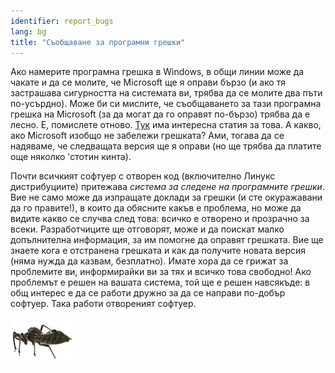 ```yaml
---
identifier: report_bugs
lang: bg
title: "Съобщаване за програмни грешки"
---
```


Ако намерите програмна грешка в Windows, в общи линии може да чакате и да се молите, че Microsoft ще я оправи бързо (и ако тя застрашава сигурността на системата ви, трябва да се молите два пъти по-усърдно). Може би си мислите, че съобщаването за тази програмна грешка на Microsoft (за да могат да го оправят по-бързо) трябва да е лесно. Е, помислете отново.
<a 
href="http://www.oreillynet.com/mac/blog/2002/06/mission_impossible_submitting.html">Тук</a> 
има интересна статия за това. А какво, ако Microsoft изобщо не забележи грешката? Ами, тогава да се надяваме, че следващата версия ще я оправи (но ще трябва да платите още няколко 'стотин кинта).

Почти всичкият софтуер с отворен код (включително Линукс дистрибуциите) притежава <i>система за следене на програмните грешки</i>. Вие не само може да изпращате доклади за грешки (и сте окуражавани да го правите!), в които да обясните какъв е проблема, но може да видите какво се случва след това: всичко е отворено и прозрачно за всеки. Разработчиците ще отговорят, може и да поискат малко допълнителна информация, за им помогне да оправят грешката. Вие ще знаете кога е отстранена грешката и как да получите новата версия (няма нужда да казвам, безплатно). Имате хора да се грижат за проблемите ви, информирайки ви за тях и всичко това свободно! Ако проблемът е решен на вашата система, той ще е решен навсякъде: в общ интерес е да се работи дружно за да се направи по-добър софтуер. Така работи отвореният софтуер.

<img src="/img/report_bugs_thumb.png" />




